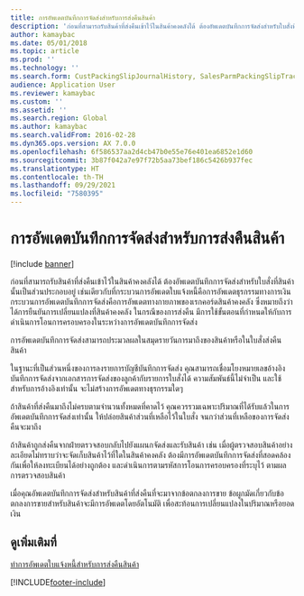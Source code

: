 ```yaml
---
title: การอัพเดตบันทึกการจัดส่งสำหรับการส่งคืนสินค้า
description: 'ก่อนที่สามารถรับสินค้าที่ส่งคืนเข้าไว้ในสินค้าคงคลังได้ ต้องอัพเดตบันทึกการจัดส่งสำหรับใบสั่งที่สินค้านั้นเป็นส่วนประกอบอยู่ '
author: kamaybac
ms.date: 05/01/2018
ms.topic: article
ms.prod: ''
ms.technology: ''
ms.search.form: CustPackingSlipJournalHistory, SalesParmPackingSlipTrackingInformation
audience: Application User
ms.reviewer: kamaybac
ms.custom: ''
ms.assetid: ''
ms.search.region: Global
ms.author: kamaybac
ms.search.validFrom: 2016-02-28
ms.dyn365.ops.version: AX 7.0.0
ms.openlocfilehash: 6f586537aa2d4cb47b0e55e76e401ea6852e1d60
ms.sourcegitcommit: 3b87f042a7e97f72b5aa73bef186c5426b937fec
ms.translationtype: HT
ms.contentlocale: th-TH
ms.lasthandoff: 09/29/2021
ms.locfileid: "7580395"
---
```

# <a name="packing-slip-updates-for-returns"></a>การอัพเดตบันทึกการจัดส่งสำหรับการส่งคืนสินค้า  

[!include [banner](../includes/banner.md)]


ก่อนที่สามารถรับสินค้าที่ส่งคืนเข้าไว้ในสินค้าคงคลังได้ ต้องอัพเดตบันทึกการจัดส่งสำหรับใบสั่งที่สินค้านั้นเป็นส่วนประกอบอยู่  เช่นเดียวกับที่กระบวนการอัพเดตใบแจ้งหนี้คือการอัพเดตธุรกรรมทางการเงิน กระบวนการอัพเดตบันทึกการจัดส่งคือการอัพเดตทางกายภาพของเรกคอร์ดสินค้าคงคลัง ซึ่งหมายถึงว่าได้การยืนยันการเปลี่ยนแปลงที่สินค้าคงคลัง ในกรณีของการส่งคืน มีการใช้ขั้นตอนที่กำหนดให้กับการดำเนินการโอนการครอบครองในระหว่างการอัพเดตบันทึกการจัดส่ง

การอัพเดตบันทึกการจัดส่งสามารถประมวลผลในสมุดรายวันการมาถึงของสินค้าหรือในใบสั่งส่งคืนสินค้า

ในฐานะที่เป็นส่วนหนึ่งของการลงรายการบัญชีบันทึกการจัดส่ง คุณสามารถเชื่อมโยงหมายเลขอ้างอิงบันทึกการจัดส่งจากเอกสารการจัดส่งของลูกค้ากับรายการใบสั่งได้ ความสัมพันธ์นี้ไม่จำเป็น และใช้สำหรับการอ้างอิงเท่านั้น จะไม่สร้างการอัพเดตทางธุรกรรมใดๆ

ถ้าสินค้าที่ส่งคืนมาถึงไม่ครบตามจำนวนทั้งหมดที่คาดไว้ คุณควรรวมเฉพาะปริมาณที่ได้รับแล้วในการอัพเดตบันทึกการจัดส่งเท่านั้น ให้ปล่อยสินค้าส่วนที่เหลือไว้ในใบสั่ง จนกว่าส่วนที่เหลือของการจัดส่งคืนจะมาถึง

ถ้าสินค้าถูกส่งคืนจากฝ่ายตรวจสอบกลับไปยังแผนกจัดส่งและรับสินค้า เช่น เมื่อผู้ตรวจสอบสินค้าอย่างละเอียดไม่ทราบว่าจะจัดเก็บสินค้าไว้ที่ใดในสินค้าคงคลัง ต้องมีการอัพเดตบันทึกการจัดส่งที่สอดคล้องกันเพื่อให้ลงทะเบียนได้อย่างถูกต้อง และดำเนินการตามรหัสการโอนการครอบครองที่ระบุไว้ ตามผลการตรวจสอบสินค้า

เมื่อคุณอัพเดตบันทึกการจัดส่งสำหรับสินค้าที่ส่งคืนที่จะมาจากข้อตกลงการขาย ข้อผูกมัดเกี่ยวกับข้อตกลงการขายสำหรับสินค้าจะมีการอัพเดตโดยอัตโนมัติ เพื่อสะท้อนการเปลี่ยนแปลงในปริมาณหรือยอดเงิน 

## <a name="see-also"></a>ดูเพิ่มเติมที่

[ทำการอัพเดตใบแจ้งหนี้สำหรับการส่งคืนสินค้า](perform-invoice-updates-for-returns.md)

  




[!INCLUDE[footer-include](../../includes/footer-banner.md)]